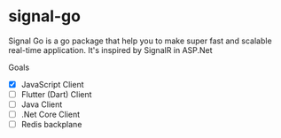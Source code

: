 # signal-go
Signal Go is a go package that help you to make super fast and scalable real-time application. It's inspired by SignalR in ASP.Net

Goals
- [x] JavaScript Client
- [ ] Flutter (Dart) Client
- [ ] Java Client
- [ ] .Net Core Client
- [ ] Redis backplane
